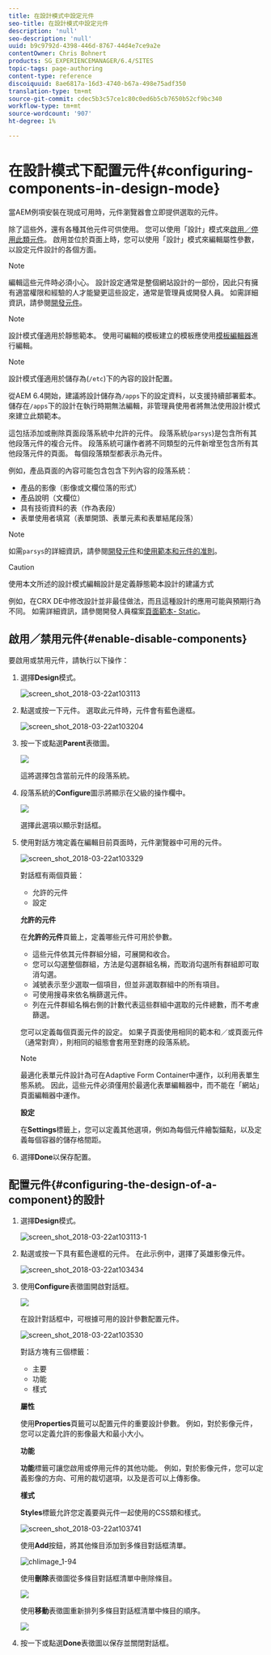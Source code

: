 ```yaml
---
title: 在設計模式中設定元件
seo-title: 在設計模式中設定元件
description: 'null'
seo-description: 'null'
uuid: b9c9792d-4398-446d-8767-44d4e7ce9a2e
contentOwner: Chris Bohnert
products: SG_EXPERIENCEMANAGER/6.4/SITES
topic-tags: page-authoring
content-type: reference
discoiquuid: 8ae6817a-16d3-4740-b67a-498e75adf350
translation-type: tm+mt
source-git-commit: cdec5b3c57ce1c80c0ed6b5cb7650b52cf9bc340
workflow-type: tm+mt
source-wordcount: '907'
ht-degree: 1%

---
```



# 在設計模式下配置元件{#configuring-components-in-design-mode}

當AEM例項安裝在現成可用時，元件瀏覽器會立即提供選取的元件。

除了這些外，還有各種其他元件可供使用。 您可以使用「設計」模式來[啟用／停用此類元件](#enable-disable-components)。 啟用並位於頁面上時，您可以使用「設計」模式來編輯屬性參數，以設定元件設計的各個方面。[](#configuring-the-design-of-a-component)

>[!NOTE]
>
>編輯這些元件時必須小心。 設計設定通常是整個網站設計的一部份，因此只有擁有適當權限和經驗的人才能變更這些設定，通常是管理員或開發人員。 如需詳細資訊，請參閱[開發元件](/help/sites-developing/components.md)。

>[!NOTE]
>
>設計模式僅適用於靜態範本。 使用可編輯的模板建立的模板應使用[模板編輯器](/help/sites-authoring/templates.md)進行編輯。

>[!NOTE]
>
>設計模式僅適用於儲存為(`/etc`)下的內容的設計配置。
>
>從AEM 6.4開始，建議將設計儲存為`/apps`下的設定資料，以支援持續部署藍本。 儲存在`/apps`下的設計在執行時期無法編輯，非管理員使用者將無法使用設計模式來建立此類範本。

這包括添加或刪除頁面段落系統中允許的元件。 段落系統(`parsys`)是包含所有其他段落元件的複合元件。 段落系統可讓作者將不同類型的元件新增至包含所有其他段落元件的頁面。 每個段落類型都表示為元件。

例如，產品頁面的內容可能包含包含下列內容的段落系統：

* 產品的影像（影像或文欄位落的形式）
* 產品說明（文欄位）
* 具有技術資料的表（作為表段）
* 表單使用者填寫（表單開頭、表單元素和表單結尾段落）

>[!NOTE]
>
>如需`parsys`的詳細資訊，請參閱[開發元件](/help/sites-developing/components.md)和[使用範本和元件的准則](/help/sites-developing/dev-guidelines-bestpractices.md#guidelines-for-using-templates-and-components)。

>[!CAUTION]
>
>使用本文所述的設計模式編輯設計是定義靜態範本設計的建議方式
>
>例如，在CRX DE中修改設計並非最佳做法，而且這種設計的應用可能與預期行為不同。 如需詳細資訊，請參閱開發人員檔案[頁面範本- Static](/help/sites-developing/page-templates-static.md#how-template-designs-are-applied)。

## 啟用／禁用元件{#enable-disable-components}

要啟用或禁用元件，請執行以下操作：

1. 選擇&#x200B;**Design**&#x200B;模式。

   ![screen_shot_2018-03-22at103113](assets/screen_shot_2018-03-22at103113.png)

1. 點選或按一下元件。 選取此元件時，元件會有藍色邊框。

   ![screen_shot_2018-03-22at103204](assets/screen_shot_2018-03-22at103204.png)

1. 按一下或點選&#x200B;**Parent**&#x200B;表徵圖。

   ![](do-not-localize/screen_shot_2018-03-22at103204.png)

   這將選擇包含當前元件的段落系統。

1. 段落系統的&#x200B;**Configure**&#x200B;圖示將顯示在父級的操作欄中。

   ![](do-not-localize/screen_shot_2018-03-22at103256.png)

   選擇此選項以顯示對話框。

1. 使用對話方塊定義在編輯目前頁面時，元件瀏覽器中可用的元件。

   ![screen_shot_2018-03-22at103329](assets/screen_shot_2018-03-22at103329.png)

   對話框有兩個頁籤：

   * 允許的元件
   * 設定

   **允許的元件**

   在&#x200B;**允許的元件**&#x200B;頁籤上，定義哪些元件可用於參數。

   * 這些元件依其元件群組分組，可展開和收合。
   * 您可以勾選整個群組，方法是勾選群組名稱，而取消勾選所有群組即可取消勾選。
   * 減號表示至少選取一個項目，但並非選取群組中的所有項目。
   * 可使用搜尋來依名稱篩選元件。
   * 列在元件群組名稱右側的計數代表這些群組中選取的元件總數，而不考慮篩選。

   您可以定義每個頁面元件的設定。 如果子頁面使用相同的範本和／或頁面元件（通常對齊），則相同的組態會套用至對應的段落系統。

   >[!NOTE]
   >
   >最適化表單元件設計為可在Adaptive Form Container中運作，以利用表單生態系統。 因此，這些元件必須僅用於最適化表單編輯器中，而不能在「網站」頁面編輯器中運作。

   **設定**

   在&#x200B;**Settings**&#x200B;標籤上，您可以定義其他選項，例如為每個元件繪製錨點，以及定義每個容器的儲存格間距。

1. 選擇&#x200B;**Done**&#x200B;以保存配置。

## 配置元件{#configuring-the-design-of-a-component}的設計

1. 選擇&#x200B;**Design**&#x200B;模式。

   ![screen_shot_2018-03-22at103113-1](assets/screen_shot_2018-03-22at103113-1.png)

1. 點選或按一下具有藍色邊框的元件。 在此示例中，選擇了英雄影像元件。

   ![screen_shot_2018-03-22at103434](assets/screen_shot_2018-03-22at103434.png)

1. 使用&#x200B;**Configure**&#x200B;表徵圖開啟對話框。

   ![](do-not-localize/screen_shot_2018-03-22at103256-1.png)

   在設計對話框中，可根據可用的設計參數配置元件。

   ![screen_shot_2018-03-22at103530](assets/screen_shot_2018-03-22at103530.png)

   對話方塊有三個標籤：

   * 主要
   * 功能
   * 樣式

   **屬性**

   使用&#x200B;**Properties**&#x200B;頁籤可以配置元件的重要設計參數。 例如，對於影像元件，您可以定義允許的影像最大和最小大小。

   **功能**

   **功能**&#x200B;標籤可讓您啟用或停用元件的其他功能。 例如，對於影像元件，您可以定義影像的方向、可用的裁切選項，以及是否可以上傳影像。

   **樣式**

   **Styles**&#x200B;標籤允許您定義要與元件一起使用的CSS類和樣式。

   ![screen_shot_2018-03-22at103741](assets/screen_shot_2018-03-22at103741.png)

   使用&#x200B;**Add**&#x200B;按鈕，將其他條目添加到多條目對話框清單。

   ![chlimage_1-94](assets/chlimage_1-94.png)

   使用**刪除**表徵圖從多條目對話框清單中刪除條目。

   ![](do-not-localize/screen_shot_2018-03-22at103809.png)

   使用&#x200B;**移動**&#x200B;表徵圖重新排列多條目對話框清單中條目的順序。

   ![](do-not-localize/screen_shot_2018-03-22at103816.png)

1. 按一下或點選&#x200B;**Done**&#x200B;表徵圖以保存並關閉對話框。

